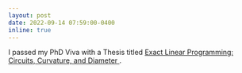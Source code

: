```yaml
---
layout: post
date: 2022-09-14 07:59:00-0400
inline: true 
---
```

I passed my PhD Viva with a Thesis titled 
<a href="/assets/pdf/thesis.pdf" target="_blank"> Exact Linear Programming: Circuits, Curvature, and Diameter </a>.